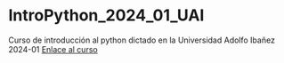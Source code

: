 # IntroPython_2024_01_UAI
Curso de introducción al python dictado en la Universidad Adolfo Ibañez 2024-01
[Enlace al curso](https://bioaiteamlearning.github.io/IntroPython_2024_01_UAI/intro.html)

